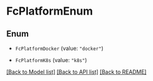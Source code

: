 # FcPlatformEnum

## Enum


* `FcPlatformDocker` (value: `"docker"`)

* `FcPlatformK8s` (value: `"k8s"`)


[[Back to Model list]](../README.md#documentation-for-models) [[Back to API list]](../README.md#documentation-for-api-endpoints) [[Back to README]](../README.md)


